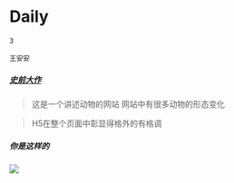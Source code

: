 # Daily

`3`


`王安安`
  

##### [史前大作][1]

> 这是一个讲述动物的网站 网站中有很多动物的形态变化

> H5在整个页面中彰显得格外的有格调

##### 你是这样的

<img src="http://ooel9xfqa.bkt.clouddn.com/6.png" />








[1]:http://www.species-in-pieces.com/
